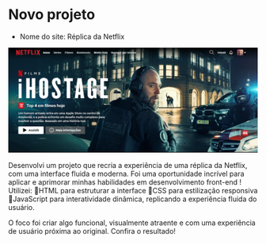 # Novo projeto

- Nome do site: Réplica da Netflix

<img src="imagens/replica Netflix.png"></img>

Desenvolvi um projeto que recria a experiência de uma réplica da Netflix, com uma interface fluida e moderna. Foi uma oportunidade incrível para aplicar e aprimorar minhas habilidades em desenvolvimento front-end !
Utilizei:
🔹HTML para estruturar a interface
🔹CSS para estilização responsiva
🔹JavaScript para interatividade dinâmica, replicando a experiência fluida do usuário.

O foco foi criar algo funcional, visualmente atraente e com uma experiência de usuário próxima ao original. Confira o resultado!
